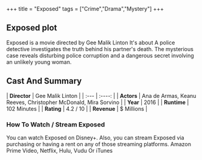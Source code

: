 +++
title = "Exposed"
tags = ["Crime","Drama","Mystery"]
+++
## Exposed plot
Exposed is a movie directed by Gee Malik Linton It's about A police detective investigates the truth behind his partner's death. The mysterious case reveals disturbing police corruption and a dangerous secret involving an unlikely young woman.
## Cast And Summary
| **Director**      | Gee Malik Linton |
    | :---        |    :----:   |
    |  **Actors** | Ana de Armas, Keanu Reeves, Christopher McDonald, Mira Sorvino |
    | **Year**   | 2016    |
    |  **Runtime** | 102 Minutes |
    |  **Rating** | 4.2 / 10 | 
    |  **Revenue** | $ Millions |
### How To Watch / Stream Exposed
You can watch Exposed on Disney+.
Also, you can stream Exposed via purchasing or having a rent on any of those streaming platforms.
Amazon Prime Video, Netflix, Hulu, Vudu Or iTunes
